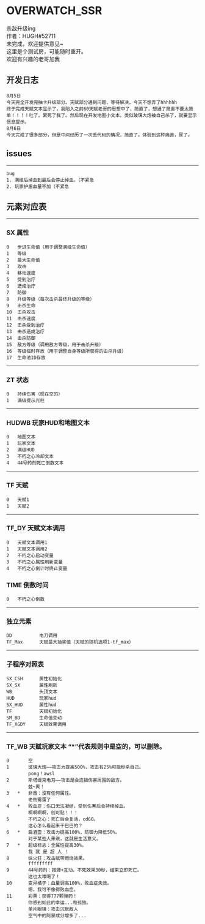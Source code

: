 # OVERWATCH_SSR

杀敌升级ing  
作者：HUGH#52711  
未完成，欢迎提供意见~  
这里是个测试房，可能随时重开。  
欢迎有兴趣的老哥加我  

## 开发日志
	8月5日
	今天完全开发完抽卡升级部分。天赋部分遇到问题，等待解决，今天不想弄了hhhhhh  
	终于完成天赋文本显示了，我陷入之前60天赋老哥的思想中了，简直了，想通了简直不要太简单！！！！吐了。累死了我了。然后现在开发地图小文本。类似玻璃大炮被自己杀了，就要显示信息提示。  
	8月6日  
	今天完成了很多部分，但是中间经历了一次丢代码的情况，简直了。体验到这种痛苦，尿了。  



## issues
---
	bug  
	1. 满级后掉血到最后会停止掉血。（不紧急  
	2. 玩家护盾血量不加（不紧急  

## 元素对应表
---
### SX	属性
   	0	步进生命值（用于调整满级生命值）  
	1	等级  
	2	最大生命值  
	3	攻击  
	4	移动速度  
	5	受到治疗  
	6	造成治疗  
	7	防御  
	8	升级等级（每次击杀最终升级的等级）  
	9	击杀生命  
	10	击杀攻击  
	11	击杀速度  
	12	击杀受到治疗  
	13	击杀造成治疗  
	14	击杀防御  
	15	敌方等级（调用敌方等级，用于击杀升级）  
	16	等级临时存放（用于调整自身等级所获得的击杀升级）  
	17	生命池ID存放  

---

### ZT	状态	
	0	持续伤害（现在空的）
	1	满级提示光柱


---	
### HUDWB		玩家HUD和地图文本
	0	地图文本
	1	玩家文本
	2	满级HUD
	3	不朽之心冷却文本
	4	44号药剂死亡倒数文本
	

---
### TF		天赋
	0	天赋1
	1	天赋2

---
### TF_DY	天赋文本调用
	0	天赋文本调用1
	1	天赋文本调用2
	2	不朽之心启动变量
	3	不朽之心属性刷新变量
	4	不朽之心倒计时终止变量

### TIME	倒数时间
	0	不朽之心倒数
	

---
### 独立元素
	DD			电刀调用
	TF_Max		天赋最大抽奖值（天赋的随机选项1-tf_max）

---
### 子程序对照表
	SX_CSH		属性初始化
	SX_SX		属性刷新
	WB			头顶文本
	HUD			玩家hud
	SX_HUD		属性hud
	TF			天赋初始化
	SM_BD		生命值变动
	TF_XGDY		天赋效果调用
	
---
### TF_WB	天赋玩家文本 “*”代表规则中是空的，可以删除。  
	0		空
	1		玻璃大炮——攻击力提高500%，攻击有25%可能秒杀自己。
			pong！awsl
	2		斯塔缇克电刃——攻击是会连锁伤害周围的敌方。
			兹~爽！
	3	*	非酋：没有任何属性。
			老倒霉蛋了
	4	*	败血症：伤口无法凝结，受到伤害后会持续掉血。
			啊啊啊啊，创可贴！！！
	5		不朽之心：死亡后会复活，cd60。
			这心怎么看起来干巴巴的？
	6	*	扁酒壶：攻击力提高100%，防御力降低50%。
			对于某些人来说，这就是生活意义。
	7	*	超级标志：全属性提高30%。
			我 就 是 超 人 ！
	8		纵火狂：攻击赋带燃烧效果。
			fffffffff
	9		44号药剂：按蹲+互动，不死效果30秒，结束立即死亡。
			这也太难喝了！
	10		变异橘子：血量调高100%，败血症失效。
			嗯，我可不像得败血症。
	11		彩票：获得777颗弹药！
			你感到如此的幸运...和孤独。
	11		单片眼镜：攻击沉默敌人
			空气中的阿蒙成分增多了...
